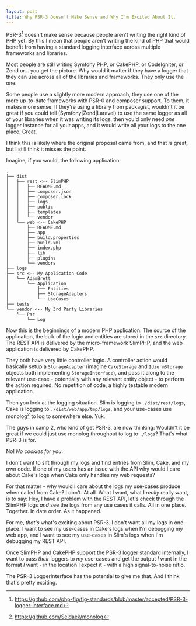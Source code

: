 ```yaml
---
layout: post
title: Why PSR-3 Doesn't Make Sense and Why I'm Excited About It.
---
```


PSR-3[^1] doesn't make sense because people aren't writing the right kind of PHP yet.  By this I mean that people aren't writing the kind of PHP that would benefit from having a standard logging interface across multiple frameworks and libraries.

Most people are still writing Symfony PHP, or CakePHP, or CodeIgniter, or Zend or... you get the picture.  Why would it matter if they have a logger that they can use across all of the libraries and frameworks.  They only use the one.

Some people use a slightly more modern approach, they use one of the more up-to-date frameworks with PSR-0 and composer support.  To them, it makes more sense.  If they're using a library from packagist, wouldn't it be great if you could tell (Symfony\|Zend\|Laravel) to use the same logger as all of your libraries when it was writing its logs, then you'd only need _one_ logger instance for all your apps, and it would write all your logs to the one place.  Great.

I think this is likely where the original proposal came from, and that _is_ great, but I still think it misses the point.

Imagine, if you would, the following application:

    .
    ├── dist
    │   ├── rest <-- SlimPHP
    │   │   ├── README.md
    │   │   ├── composer.json
    │   │   ├── composer.lock
    │   │   ├── logs
    │   │   ├── public
    │   │   ├── templates
    │   │   └── vendor
    │   └── web <-- CakePHP
    │       ├── README.md
    │       ├── app
    │       ├── build.properties
    │       ├── build.xml
    │       ├── index.php
    │       ├── lib
    │       ├── plugins
    │       └── vendors
    ├── logs
    ├── src <-- My Application Code
    │   └── AdamBrett
    │       └── Application
    │           ├── Entities
    │           ├── StorageAdapters
    │           └── UseCases
    ├── tests
    └── vendor <-- My 3rd Party Libraries
        └── Psr
            └── Log

Now this is the beginnings of a modern PHP application.  The source of the application, the bulk of the logic and entities are stored in the `src` directory.  The REST API is delivered by the micro-framework SlimPHP, and the web application is delivered by CakePHP.

They both have very little controller logic.  A controller action would basically setup a `StorageAdapter` (imagine `CakeStorage` and `IdiormStorage` objects both implementing `StorageInterface`), and pass it along to the relevant use-case - potentially with any relevant entity object - to perform the action required.  No repetition of code, a highly testable modern application.

Then you look at the logging situation.  Slim is logging to `./dist/rest/logs`, Cake is logging to `./dist/web/app/tmp/logs`, and your use-cases use monolog[^2] to log to somewhere else.  Yuk.

The guys in camp 2, who kind of get PSR-3, are now thinking: Wouldn't it be great if we could just use monolog throughout to log to `./logs`?  That's what PSR-3 is for.

No! _No cookies for you_.

I don't want to sift through my logs and find entries from Slim, Cake, and my own code.  If one of my users has an issue with the API why would I care about Cake's logs when Cake only handles my web requests?

For that matter - why would I care about the logs my use-cases produce when called from Cake?  I don't.  At all.  What I want, what I _really_ really want, is to say: Hey, I have a problem with the REST API, let's check through the SlimPHP logs _and_ see the logs from any use cases it calls.  All in one place.  Together.  In date order.  As it happened.

For me, _that's_ what's exciting about PSR-3.  I don't want all my logs in one place.  I want to see my use-cases in Cake's logs when I'm debugging my web app, and I want to see my use-cases in Slim's logs when I'm debugging my REST API.

Once SlimPHP and CakePHP support the PSR-3 logger standard internally, I want to pass _their_ loggers to _my_ use-cases and get the output _I_ want in the format _I_ want - in the location I expect it - with a high signal-to-noise ratio.

The PSR-3 LoggerInterface has the potential to give me that.  And I think that's pretty exciting.

[^1]: https://github.com/php-fig/fig-standards/blob/master/accepted/PSR-3-logger-interface.md
[^2]: https://github.com/Seldaek/monolog
